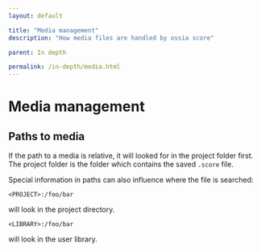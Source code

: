 ```yaml
---
layout: default

title: "Media management"
description: "How media files are handled by ossia score"

parent: In depth

permalink: /in-depth/media.html
---
```


# Media management

## Paths to media

If the path to a media is relative, it will looked for in the project folder first.
The project folder is the folder which contains the saved `.score` file.

Special information in paths can also influence where the file is searched:

    <PROJECT>:/foo/bar

will look in the project directory.

    <LIBRARY>:/foo/bar

will look in the user library.
